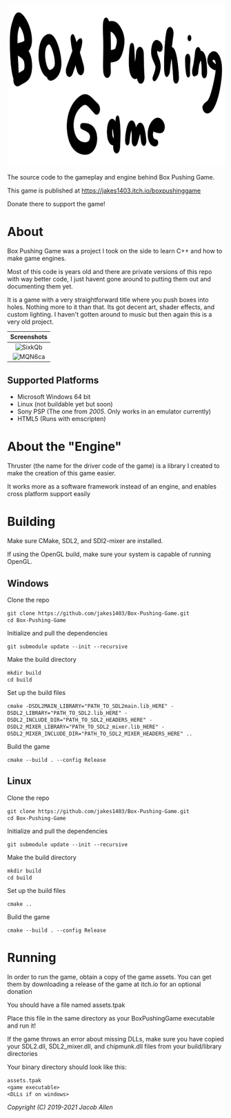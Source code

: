 <img src="resource/logo.png" width="827" height="372"/>

The source code to the gameplay and engine behind Box Pushing Game.

This game is published at https://jakes1403.itch.io/boxpushinggame

Donate there to support the game!

# About
Box Pushing Game was a project I took on the side to learn C++ and how to make game engines.

Most of this code is years old and there are private versions of this repo with way better code, I just havent gone around to putting them out and documenting them yet.

It is a game with a very straightforward title where you push boxes into holes. Nothing more to it than that. Its got decent art, shader effects, and custom lighting. I haven't gotten around to music but then again this is a very old project.

| Screenshots |
|:--:| 
| ![SixkQb](https://user-images.githubusercontent.com/45643741/131200536-caf8ca1b-dded-46da-affa-7da7581f0288.png) |
| ![MQN6ca](https://user-images.githubusercontent.com/45643741/131200522-4cc65c6c-67a6-4aec-aff4-5e56177fc8b0.png) |

## Supported Platforms
* Microsoft Windows 64 bit
* Linux (not buildable yet but soon)
* Sony PSP (The one from *2005*. Only works in an emulator currently)
* HTML5 (Runs with emscripten)

# About the "Engine"
Thruster (the name for the driver code of the game) is a library I created to make the creation of this game easier.

It works more as a software framework instead of an engine, and enables cross platform support easily

# Building

Make sure CMake, SDL2, and SDl2-mixer are installed.

If using the OpenGL build, make sure your system is capable of running OpenGL.

## Windows

Clone the repo

```
git clone https://github.com/jakes1403/Box-Pushing-Game.git
cd Box-Pushing-Game
```

Initialize and pull the dependencies

```
git submodule update --init --recursive
```

Make the build directory

```
mkdir build
cd build
```

Set up the build files

```
cmake -DSDL2MAIN_LIBRARY="PATH_TO_SDL2main.lib_HERE" -DSDL2_LIBRARY="PATH_TO_SDL2.lib_HERE" -DSDL2_INCLUDE_DIR="PATH_TO_SDL2_HEADERS_HERE" -DSDL2_MIXER_LIBRARY="PATH_TO_SDL2_mixer.lib_HERE" -DSDL2_MIXER_INCLUDE_DIR="PATH_TO_SDL2_MIXER_HEADERS_HERE" ..
```

Build the game

```
cmake --build . --config Release
```

## Linux

Clone the repo

```
git clone https://github.com/jakes1403/Box-Pushing-Game.git
cd Box-Pushing-Game
```

Initialize and pull the dependencies

```
git submodule update --init --recursive
```

Make the build directory

```
mkdir build
cd build
```

Set up the build files

```
cmake ..
```

Build the game

```
cmake --build . --config Release
```

# Running

In order to run the game, obtain a copy of the game assets. You can get them by downloading a release of the game at itch.io for an optional donation

You should have a file named assets.tpak

Place this file in the same directory as your BoxPushingGame executable and run it!

If the game throws an error about missing DLLs, make sure you have copied your SDL2.dll, SDL2_mixer.dll, and chipmunk.dll files from your build/library directories

Your binary directory should look like this:

```
assets.tpak
<game executable>
<DLLs if on windows>
```

*Copyright (C) 2019-2021 Jacob Allen*

